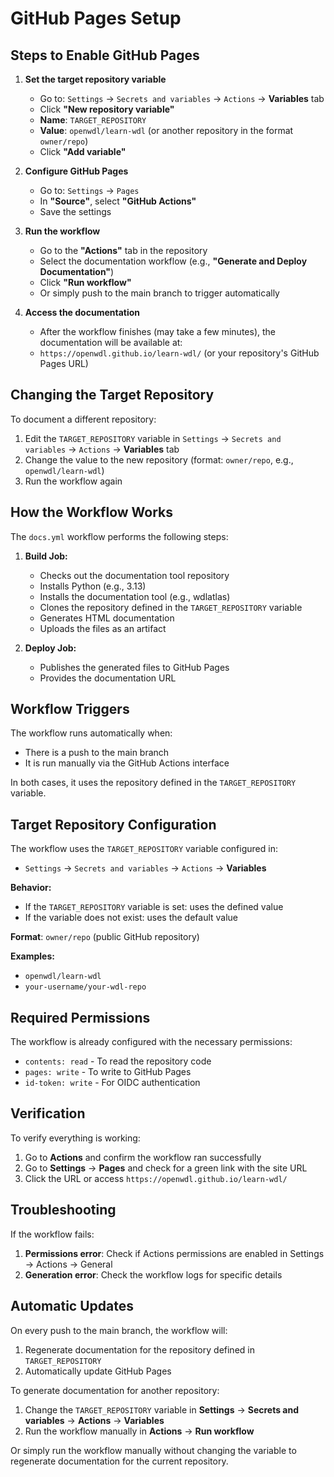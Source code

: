 
# GitHub Pages Setup

## Steps to Enable GitHub Pages

1. **Set the target repository variable**
   - Go to: `Settings` → `Secrets and variables` → `Actions` → **Variables** tab
   - Click **"New repository variable"**
   - **Name**: `TARGET_REPOSITORY`
   - **Value**: `openwdl/learn-wdl` (or another repository in the format `owner/repo`)
   - Click **"Add variable"**

2. **Configure GitHub Pages**
   - Go to: `Settings` → `Pages`
   - In **"Source"**, select **"GitHub Actions"**
   - Save the settings

3. **Run the workflow**
   - Go to the **"Actions"** tab in the repository
   - Select the documentation workflow (e.g., **"Generate and Deploy Documentation"**)
   - Click **"Run workflow"**
   - Or simply push to the main branch to trigger automatically

4. **Access the documentation**
   - After the workflow finishes (may take a few minutes), the documentation will be available at:
   - `https://openwdl.github.io/learn-wdl/` (or your repository's GitHub Pages URL)

## Changing the Target Repository

To document a different repository:

1. Edit the `TARGET_REPOSITORY` variable in `Settings` → `Secrets and variables` → `Actions` → **Variables** tab
2. Change the value to the new repository (format: `owner/repo`, e.g., `openwdl/learn-wdl`)
3. Run the workflow again

## How the Workflow Works

The `docs.yml` workflow performs the following steps:

1. **Build Job:**
   - Checks out the documentation tool repository
   - Installs Python (e.g., 3.13)
   - Installs the documentation tool (e.g., wdlatlas)
   - Clones the repository defined in the `TARGET_REPOSITORY` variable
   - Generates HTML documentation
   - Uploads the files as an artifact

2. **Deploy Job:**
   - Publishes the generated files to GitHub Pages
   - Provides the documentation URL

## Workflow Triggers

The workflow runs automatically when:
- There is a push to the main branch
- It is run manually via the GitHub Actions interface

In both cases, it uses the repository defined in the `TARGET_REPOSITORY` variable.

## Target Repository Configuration

The workflow uses the `TARGET_REPOSITORY` variable configured in:
- `Settings` → `Secrets and variables` → `Actions` → **Variables**

**Behavior:**
- If the `TARGET_REPOSITORY` variable is set: uses the defined value
- If the variable does not exist: uses the default value

**Format**: `owner/repo` (public GitHub repository)

**Examples:**
- `openwdl/learn-wdl`
- `your-username/your-wdl-repo`

## Required Permissions

The workflow is already configured with the necessary permissions:
- `contents: read` - To read the repository code
- `pages: write` - To write to GitHub Pages
- `id-token: write` - For OIDC authentication

## Verification

To verify everything is working:

1. Go to **Actions** and confirm the workflow ran successfully
2. Go to **Settings** → **Pages** and check for a green link with the site URL
3. Click the URL or access `https://openwdl.github.io/learn-wdl/`

## Troubleshooting

If the workflow fails:

1. **Permissions error**: Check if Actions permissions are enabled in Settings → Actions → General
2. **Generation error**: Check the workflow logs for specific details

## Automatic Updates

On every push to the main branch, the workflow will:
1. Regenerate documentation for the repository defined in `TARGET_REPOSITORY`
2. Automatically update GitHub Pages

To generate documentation for another repository:
1. Change the `TARGET_REPOSITORY` variable in **Settings** → **Secrets and variables** → **Actions** → **Variables**
2. Run the workflow manually in **Actions** → **Run workflow**

Or simply run the workflow manually without changing the variable to regenerate documentation for the current repository.
